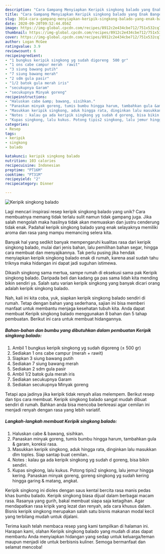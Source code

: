 ```yaml
---
description: "Cara Gampang Menyiapkan Keripik singkong balado yang Enak Banget"
title: "Cara Gampang Menyiapkan Keripik singkong balado yang Enak Banget"
slug: 3014-cara-gampang-menyiapkan-keripik-singkong-balado-yang-enak-banget
date: 2020-09-20T09:52:44.056Z
image: https://img-global.cpcdn.com/recipes/8912c2e434cbe712/751x532cq70/keripik-singkong-balado-foto-resep-utama.jpg
thumbnail: https://img-global.cpcdn.com/recipes/8912c2e434cbe712/751x532cq70/keripik-singkong-balado-foto-resep-utama.jpg
cover: https://img-global.cpcdn.com/recipes/8912c2e434cbe712/751x532cq70/keripik-singkong-balado-foto-resep-utama.jpg
author: Logan McGee
ratingvalue: 3.9
reviewcount: 6
recipeingredient:
- "1 bungkus keripik singkong yg sudah digoreng  500 gr"
- "1 ons cabe campur merah  rawit"
- "3 siung bawang putih"
- "7 siung bawang merah"
- "2 sdm gula pasir"
- "1/2 batok gula merah iris"
- "secukupnya Garam"
- "secukupnya Minyak goreng"
recipeinstructions:
- "Haluskan cabe &amp; bawang, sisihkan."
- "Panaskan minyak goreng, tumis bumbu hingga harum, tambahkan gula &amp; garam, koreksi rasa."
- "Masukkan keripik singkong, aduk hingga rata, dinginkan lalu masukkan dlm toples. Siap santap buat cemilan.."
- "Notes : kalau ga ada keripik singkong yg sudah d goreng, bisa bikin sendiri."
- "Kupas singkong, lalu kukus. Potong tipis2 singkong, lalu jemur hingga kering. Panaskan minyak goreng, goreng singkong yg sudah kering hingga garing &amp; matang, angkat."
categories:
- Resep
tags:
- keripik
- singkong
- balado

katakunci: keripik singkong balado 
nutrition: 103 calories
recipecuisine: Indonesian
preptime: "PT16M"
cooktime: "PT31M"
recipeyield: "2"
recipecategory: Dinner

---
```



![Keripik singkong balado](https://img-global.cpcdn.com/recipes/8912c2e434cbe712/751x532cq70/keripik-singkong-balado-foto-resep-utama.jpg)

Lagi mencari inspirasi resep keripik singkong balado yang unik? Cara membuatnya memang tidak terlalu sulit namun tidak gampang juga. Jika salah mengolah maka hasilnya tidak akan memuaskan dan justru cenderung tidak enak. Padahal keripik singkong balado yang enak selayaknya memiliki aroma dan rasa yang mampu memancing selera kita.

Banyak hal yang sedikit banyak mempengaruhi kualitas rasa dari keripik singkong balado, mulai dari jenis bahan, lalu pemilihan bahan segar, hingga cara membuat dan menyajikannya. Tak perlu pusing jika hendak menyiapkan keripik singkong balado enak di rumah, karena asal sudah tahu triknya maka hidangan ini dapat jadi suguhan istimewa.

Dikasih singkong sama mertua, sampe rumah di eksekusi sama pak Keripik singkong balado. Daripada beli dan kadang ga pas sama lidah kita mending bikin sendiri ya. Salah satu varian keripik singkong yang banyak dicari orang adalah keripik singkong balado.


Nah, kali ini kita coba, yuk, siapkan keripik singkong balado sendiri di rumah. Tetap dengan bahan yang sederhana, sajian ini bisa memberi manfaat untuk membantu menjaga kesehatan tubuh kita. Anda dapat membuat Keripik singkong balado menggunakan 8 bahan dan 5 tahap pembuatan. Berikut ini cara untuk membuat hidangannya.

<!--inarticleads1-->

##### Bahan-bahan dan bumbu yang dibutuhkan dalam pembuatan Keripik singkong balado:

1. Ambil 1 bungkus keripik singkong yg sudah digoreng (± 500 gr)
1. Sediakan 1 ons cabe campur (merah + rawit)
1. Siapkan 3 siung bawang putih
1. Sediakan 7 siung bawang merah
1. Sediakan 2 sdm gula pasir
1. Ambil 1/2 batok gula merah iris
1. Sediakan secukupnya Garam
1. Sediakan secukupnya Minyak goreng


Tetapi apa jadinya jika keripik tidak renyah alias melempem. Berikut resep dan tips cara membuat. Keripik singkong balado sangat mudah dibuat sendiri di rumah. Bahkan anda bisa mencoba berkreasi agar cemilan ini menjadi renyah dengan rasa yang lebih variatif. 

<!--inarticleads2-->

##### Langkah-langkah membuat Keripik singkong balado:

1. Haluskan cabe &amp; bawang, sisihkan.
1. Panaskan minyak goreng, tumis bumbu hingga harum, tambahkan gula &amp; garam, koreksi rasa.
1. Masukkan keripik singkong, aduk hingga rata, dinginkan lalu masukkan dlm toples. Siap santap buat cemilan..
1. Notes : kalau ga ada keripik singkong yg sudah d goreng, bisa bikin sendiri.
1. Kupas singkong, lalu kukus. Potong tipis2 singkong, lalu jemur hingga kering. Panaskan minyak goreng, goreng singkong yg sudah kering hingga garing &amp; matang, angkat.


Keripik singkong ini dioles dengan saus kental bercita rasa manis pedas khas bumbu balado. Keripik singkong biasa dijual dalam berbagai macam rasa. Rasanya yang gurih, bakal membuat siapa saja ketagihan. Agar mendapatkan rasa kripik yang lezat dan renyah, ada cara khusus dalam. Bisnis keripik singkong merupakan salah satu bisnis makanan modal kecil yang terbilang mudah untuk dijalani. 

Terima kasih telah membaca resep yang kami tampilkan di halaman ini. Harapan kami, olahan Keripik singkong balado yang mudah di atas dapat membantu Anda menyiapkan hidangan yang sedap untuk keluarga/teman maupun menjadi ide untuk berbisnis kuliner. Semoga bermanfaat dan selamat mencoba!
